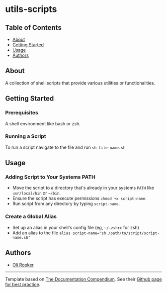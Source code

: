 # utils-scripts

## Table of Contents

- [About](#About)
- [Getting Started](#Getting-Started)
- [Usage](#Usage)
- [Authors](#Authors)

## About

A collection of shell scripts that provide various utilities or functionalities. 

## Getting Started

### Prerequisites

A shell environment like bash or zsh.

### Running a Script

To run a script navigate to the file and run `sh file-name.sh`

## Usage
### Adding Script to Your Systems PATH

- Move the script to a directory that's already in your systems `PATH` like `usr/local/bin` or `~/bin`.
- Ensure the script has execute permissions `chmod +x script-name`.
- Run script from any directory by typing `script-name`.

### Create a Global Alias

- Set up an alias in your shell's config file (eg, `~/.zshrc` for zsh)
- Add an alias to the file `alias script-name="sh /path/to/script/script-name.sh"`

## Authors

- [Oli Rooker](https://github.com/olirooker)

---

Template based on [The Documentation Compendium](https://github.com/kylelobo/The-Documentation-Compendium/blob/master/en/README_TEMPLATES/Standard.md).
See their [Github page for best practice](https://github.com/kylelobo/The-Documentation-Compendium/tree/master#best_practices).

